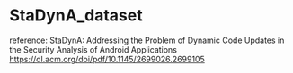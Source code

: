 # StaDynA_dataset

reference: StaDynA: Addressing the Problem of Dynamic Code Updates in the Security Analysis of Android Applications
https://dl.acm.org/doi/pdf/10.1145/2699026.2699105 
